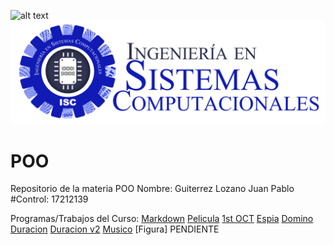 ![alt text](https://github.com/DigitalSnakedotexe/POO/blob/master/Logos/Logotipo-ITT-2015.png)
![alt text](https://raw.githubusercontent.com/DigitalSnakedotexe/POO/master/Logos/LOGO%20de%20Ingenieria%20en%20Sistemas%20Computacionales%20ISC.png)

# POO
Repositorio de la materia POO
Nombre: Guiterrez Lozano Juan Pablo    #Control: 17212139

Programas/Trabajos del Curso:
[Markdown](https://github.com/DigitalSnakedotexe/POO/tree/master/SETUP)
[Pelicula](https://github.com/DigitalSnakedotexe/POO/blob/master/Programas%20del%20curso/Pelicula/Pelicula.cs)
[1st OCT](https://github.com/DigitalSnakedotexe/POO/blob/master/Programas%20del%20curso/1Oct/1Oct.cs)
[Espia](https://github.com/DigitalSnakedotexe/POO/blob/master/Programas%20del%20curso/Espias/Espias.txt)
[Domino](https://github.com/DigitalSnakedotexe/POO/blob/master/Programas%20del%20curso/Domino/Domino.txt)
[Duracion](https://github.com/DigitalSnakedotexe/POO/blob/master/Programas%20del%20curso/Duracion/Duracion%20v1.txt)
[Duracion v2](https://github.com/DigitalSnakedotexe/POO/blob/master/Programas%20del%20curso/Duracion/Duracion%20v2.txt)
[Musico](https://github.com/DigitalSnakedotexe/POO/blob/master/Programas%20del%20curso/Musico/Musico.txt)
[Figura] PENDIENTE

